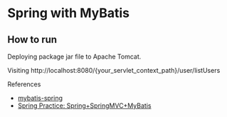 # Spring with MyBatis

## How to run

Deploying package jar file to Apache Tomcat.

Visiting http://localhost:8080/{your_servlet_context_path}/user/listUsers

References

- [mybatis-spring](https://mybatis.org/spring/index.html)
- [Spring Practice: Spring+SpringMVC+MyBatis](http://sampig.github.io/tutorial/2019/07/24/practice-spring-ssm)
